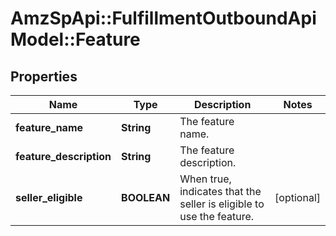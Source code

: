 # AmzSpApi::FulfillmentOutboundApiModel::Feature

## Properties
Name | Type | Description | Notes
------------ | ------------- | ------------- | -------------
**feature_name** | **String** | The feature name. | 
**feature_description** | **String** | The feature description. | 
**seller_eligible** | **BOOLEAN** | When true, indicates that the seller is eligible to use the feature. | [optional] 

